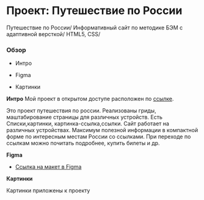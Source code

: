 # Проект: Путешествие по России
Путешествие по России/ Информативный сайт по методике БЭМ c адаптивной версткой/ HTML5, CSS/
### Обзор
* Интро

* Figma
* Картинки

**Интро**
Мой проект в открытом доступе расположен по [ссылке](https://olgatabisheva.github.io/russian-travel/).  

Это проект путешествия по россии. Реализованы гриды, маштабирование страницы для различных устройств. Есть Списки,картинки, картинка-ссылка,ссылки. Сайт работает на различных устройствах.
Максимум полезной информации в компактной форме по интересным местам России со ссылками. При переходе по ссылкам можно почитать подробнее, купить билеты и др.

**Figma**

* [Ссылка на макет в Figma](https://www.figma.com/file/5S2WSbEFL6awjVWJ0NWL8Q/Sprint-3_-Russia-_-desktop-mobile?node-id=28503%3A0)

**Картинки**

Картинки приложены к проекту
